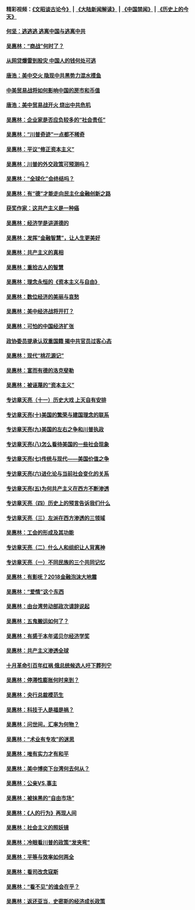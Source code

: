#### 精彩视频：[《文昭谈古论今》](https://github.com/gfw-breaker/wenzhao/blob/master/README.md?t=11150931) | [《大陆新闻解读》](https://github.com/gfw-breaker/ntdtv-comedy/blob/master/README.md?t=11150931) | [《中国禁闻》](https://github.com/gfw-breaker/ntdtv-news/blob/master/README.md?t=11150931) | [《历史上的今天》](https://github.com/gfw-breaker/today-in-history/blob/master/README.md?t=11150931) 

#### [何坚：逃逃逃 逃离中国与逃离中共](../pages/nsc423/n10592891.md?t=11150931) 

#### [吴惠林：“商战”何时了？](../pages/nsc423/n10573558.md?t=11150931) 

#### [从网贷爆雷到股灾 中国人的钱何处可逃](../pages/nsc423/n10572800.md?t=11150931) 

#### [唐浩：美中交火 隐现中共黑势力混水摸鱼](../pages/nsc423/n10544040.md?t=11150931) 

#### [中美贸易战将如何影响中国的房市和币值](../pages/nsc423/n10543697.md?t=11150931) 

#### [唐浩：美中贸易战开火 烧出中共危机](../pages/nsc423/n10540126.md?t=11150931) 

#### [吴惠林：企业家是否应负较多的“社会责任”](../pages/nsc423/n10535022.md?t=11150931) 

#### [吴惠林：“川普奇迹”一点都不稀奇](../pages/nsc423/n10512808.md?t=11150931) 

#### [吴惠林：平议“修正资本主义”](../pages/nsc423/n10495724.md?t=11150931) 

#### [吴惠林：川普的外交政策可预测吗？](../pages/nsc423/n10462387.md?t=11150931) 

#### [吴惠林：“全球化”会终结吗？](../pages/nsc423/n10452838.md?t=11150931) 

#### [吴惠林：有“德”才能走向民主化金融创新之路](../pages/nsc423/n10432292.md?t=11150931) 

#### [获奖作家：这共产主义是一种癌](../pages/nsc423/n10431541.md?t=11150931) 

#### [吴惠林：经济学是讲道德的](../pages/nsc423/n10398014.md?t=11150931) 

#### [吴惠林：发挥“金融智慧”，让人生更美好](../pages/nsc423/n10375019.md?t=11150931) 

#### [吴惠林：共产主义的真相](../pages/nsc423/n10351394.md?t=11150931) 

#### [吴惠林：重拾古人的智慧](../pages/nsc423/n10337691.md?t=11150931) 

#### [吴惠林：理念永恒的《资本主义与自由》](../pages/nsc423/n10316274.md?t=11150931) 

#### [吴惠林：数位经济的美丽与哀愁](../pages/nsc423/n10292946.md?t=11150931) 

#### [吴惠林：美中经济战将开打？](../pages/nsc423/n10258825.md?t=11150931) 

#### [吴惠林：可怕的中国经济扩张](../pages/nsc423/n10219147.md?t=11150931) 

#### [政协委员提承认双重国籍 揭中共官员过客心态](../pages/nsc423/n10208809.md?t=11150931) 

#### [吴惠林：现代“桃花源记”](../pages/nsc423/n10185234.md?t=11150931) 

#### [吴惠林：富而有德的洛克斐勒](../pages/nsc423/n10142264.md?t=11150931) 

#### [吴惠林：被诬蔑的“资本主义”](../pages/nsc423/n10124816.md?t=11150931) 

#### [专访章天亮（十一）历史大戏 上天自有安排](../pages/nsc423/n10094905.md?t=11150931) 

#### [专访章天亮(十)美国的繁荣与建国理念的联系](../pages/nsc423/n10094899.md?t=11150931) 

#### [专访章天亮(九)美国的左右之争和川普执政](../pages/nsc423/n10094889.md?t=11150931) 

#### [专访章天亮(八)怎么看待美国的一些社会现象](../pages/nsc423/n10094857.md?t=11150931) 

#### [专访章天亮(七)传统与现代——美国价值之争](../pages/nsc423/n10093140.md?t=11150931) 

#### [专访章天亮(六)进化论与当前社会变化的关系](../pages/nsc423/n10092036.md?t=11150931) 

#### [专访章天亮(五)为何共产主义在西方不断渗透](../pages/nsc423/n10083620.md?t=11150931) 

#### [专访章天亮（四）历史上的预言告诉我们什么](../pages/nsc423/n10083606.md?t=11150931) 

#### [专访章天亮（三）左派在西方渗透的三领域](../pages/nsc423/n10081115.md?t=11150931) 

#### [吴惠林：工会的形成及其功能](../pages/nsc423/n10080633.md?t=11150931) 

#### [专访章天亮（二）什么人和组织让人背离神](../pages/nsc423/n10076637.md?t=11150931) 

#### [专访章天亮（一）不同民族的三个共同记忆](../pages/nsc423/n10074188.md?t=11150931) 

#### [吴惠林：有影呒？2018金融泡沫大地震](../pages/nsc423/n10040534.md?t=11150931) 

#### [吴惠林：“爱情”这个东西](../pages/nsc423/n10019423.md?t=11150931) 

#### [吴惠林：由台湾劳动部政次请辞说起](../pages/nsc423/n9979679.md?t=11150931) 

#### [吴惠林：五鬼搬运如何了？](../pages/nsc423/n9925338.md?t=11150931) 

#### [吴惠林：有感于本年诺贝尔经济学奖](../pages/nsc423/n9871883.md?t=11150931) 

#### [吴惠林：共产主义渗透全球](../pages/nsc423/n9812748.md?t=11150931) 

#### [十月革命引百年红祸 俄总统候选人吁下葬列宁](../pages/nsc423/n9810182.md?t=11150931) 

#### [吴惠林：停滞性膨胀何时来到？](../pages/nsc423/n9764136.md?t=11150931) 

#### [吴惠林：央行总裁模范生](../pages/nsc423/n9728134.md?t=11150931) 

#### [吴惠林：科技于人是福是祸？](../pages/nsc423/n9672982.md?t=11150931) 

#### [吴惠林：问世间，汇率为何物？](../pages/nsc423/n9621788.md?t=11150931) 

#### [吴惠林：“术业有专攻”的迷思](../pages/nsc423/n9580363.md?t=11150931) 

#### [吴惠林：唯有实力才有和平](../pages/nsc423/n9529599.md?t=11150931) 

#### [吴惠林：美中博奕下台湾何去何从？](../pages/nsc423/n9483598.md?t=11150931) 

#### [吴惠林：公亲VS.事主](../pages/nsc423/n9425637.md?t=11150931) 

#### [吴惠林：被抹黑的“自由市场”](../pages/nsc423/n9351545.md?t=11150931) 

#### [吴惠林：《人的行为》再现人间](../pages/nsc423/n9296339.md?t=11150931) 

#### [吴惠林：社会主义的照妖镜](../pages/nsc423/n9243460.md?t=11150931) 

#### [吴惠林：冷眼看川普的政策“发夹弯”](../pages/nsc423/n9120684.md?t=11150931) 

#### [吴惠林：平等与效率如何两全](../pages/nsc423/n9075430.md?t=11150931) 

#### [吴惠林：看司改念寇斯](../pages/nsc423/n9024915.md?t=11150931) 

#### [吴惠林：“看不见”的谁会在乎？](../pages/nsc423/n8977488.md?t=11150931) 

#### [吴惠林：返还亚当．史密斯的经济成长政策](../pages/nsc423/n8931896.md?t=11150931) 

